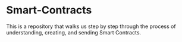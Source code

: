 # Smart-Contracts
This is a repository that walks us step by step through the process of understanding, creating, and sending Smart Contracts.
